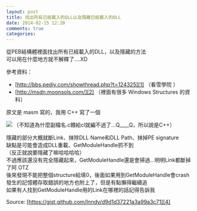 ```yaml
---
layout: post
title: 找出所有已經載入的DLL以及隱藏已經載入的DLL
date: 2014-02-15 12:20
comments: true
categories: 
---
```



從PEB結構體裡面找出所有已經載入的DLL，以及隱藏的方法  
可以用在什麼地方就不解釋了....XD  
  
參考資料：  

* [http://bbs.pediy.com/showthread.php?t=124325][1] （看雪學院 ）
* [http://msdn.moonsols.com/][2] （裡面有很多 Windows Structures 的資料） 

原文是 masm 寫的，我用 C++ 寫了一個  

![][3]
（不知道為什麼副檔名.c餵給cl就編不過了...Q____Q，所以說是C++）  

<!--more-->

隱藏的部分大概就斷Link、抹除DLL Name和DLL Path、抹掉PE signature  
缺點是可能會造成DLL重載、GetModuleHandle抓不到  
（反正就說要隱藏了嘛哈哈哈哈）   
不過應該還沒有完全隱藏起來，GetModuleHandle還是會掃過...明明Link都斷掉了阿 OTZ  
後來發現不能把整個structure給填0，後面如果用到GetModuleHandle會crash  
發生的記憶體存取錯誤的地方也附上了，但是有點懶得繼續追  
如果有人找到GetModuleHandle用的Link在哪裡的話記得告訴我  
  
Source: [https://gist.github.com/Inndy/d9d1d37221a3a99a3c71][4]  
<script src="https://gist.github.com/Inndy/d9d1d37221a3a99a3c71.js"></script>


[1]: http://bbs.pediy.com/showthread.php?t=124325
[2]: http://msdn.moonsols.com/
[3]: http://i.imgur.com/Q7I6zge.png
[4]: https://gist.github.com/Inndy/d9d1d37221a3a99a3c71